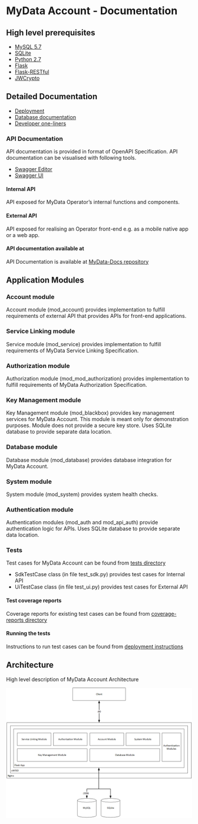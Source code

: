 # MyData Account - Documentation

## High level prerequisites
- [MySQL 5.7](https://www.mysql.com/)
- [SQLite](https://www.sqlite.org/)
- [Python 2.7](https://www.python.org/download/releases/2.7/)
- [Flask](http://flask.pocoo.org/)
- [Flask-RESTful](http://flask-restful.readthedocs.io)
- [JWCrypto](https://jwcrypto.readthedocs.io/en/stable/)

## Detailed Documentation
- [Deployment](deployment.md)
- [Database documentation](database/)
- [Developer one-liners](developer_oneliners.md)

### API Documentation

API documentation is provided in format of OpenAPI Specification. API documentation can be visualised with following tools.

- [Swagger Editor](http://swagger.io/swagger-editor/)
- [Swagger UI](http://swagger.io/swagger-ui/)

#### Internal API
API exposed for MyData Operator’s internal functions and components.

#### External API
API exposed for realising an Operator front-end e.g. as a mobile native app or a web app.

#### API documentation available at
API Documentation is available at [MyData-Docs repository](https://github.com/mydata-sdk/mydata-docs/tree/master/api_specs)


## Application Modules

### Account module
Account module (mod_account) provides implementation to fulfill requirements of external API that provides APIs for front-end applications.

### Service Linking module
Service module (mod_service) provides implementation to fulfill requirements of MyData Service Linking Specification.

### Authorization module
Authorization module (mod_mod_authorization) provides implementation to fulfill requirements of MyData Authorization Specification.

### Key Management module
Key Management module (mod_blackbox) provides key management services for MyData Account. This module is meant only for demonstration purposes. Module does not provide a secure key store.
Uses SQLite database to provide separate data location.

### Database module
Database module (mod_database) provides database integration for MyData Account.

### System module
System module (mod_system) provides system health checks.

### Authentication module
Authentication modules (mod_auth and mod_api_auth) provide authentication logic for APIs.
Uses SQLite database to provide separate data location.

### Tests

Test cases for MyData Account can be found from [tests directory](../app/tests)

- SdkTestCase class (in file test_sdk.py) provides test cases for Internal API
- UiTestCase class (in file test_ui.py) provides test cases for External API

#### Test coverage reports

Coverage reports for existing test cases can be found from [coverage-reports directory](../app/tests/coverage-reports)

#### Running the tests

Instructions to run test cases can be found from [deployment instructions](deployment.md)

## Architecture
High level description of MyData Account Architecture

![Architecture](images/MyDataAccount_Architecture.png)
